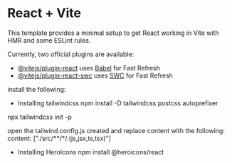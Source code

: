 # React + Vite

This template provides a minimal setup to get React working in Vite with HMR and some ESLint rules.

Currently, two official plugins are available:

- [@vitejs/plugin-react](https://github.com/vitejs/vite-plugin-react/blob/main/packages/plugin-react/README.md) uses [Babel](https://babeljs.io/) for Fast Refresh
- [@vitejs/plugin-react-swc](https://github.com/vitejs/vite-plugin-react-swc) uses [SWC](https://swc.rs/) for Fast Refresh

install the following:

- Installing tailwindcss
npm install -D tailwindcss postcss autoprefixer

npx tailwindcss init -p

open the tailwind.config.js created and replace content with the following:
content: ["./src/**/*/.(js,jsx,ts,tsx)"]

- Installing HeroIcons
npm install @heroicons/react
